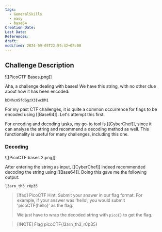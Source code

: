 ```yaml
---
tags:
  - GeneralSkills
  - easy
  - base64
Creation Date: 
Last Date: 
References: 
draft: 
modified: 2024-09-05T22:59:42+08:00
---
```

## Challenge Description
![[PicoCTF Bases.png]]

Aha, a challenge dealing with bases! We have this string, with no other clue about how it has been encoded:

```
bDNhcm5fdGgzX3IwcDM1
```

For my past CTF challenges, it is quite a common occurrence for flags to be encoded using [[Base64]]. Let's attempt this first. 

For encoding and decoding tasks, my go-to tool is [[CyberChef]], since it can analyse the string and recommend a decoding method as well. This functionality is useful for many challenges, including this one. 
### Decoding
![[PicoCTF bases 2.png]]

After entering the string as input, [[CyberChef]] indeed recommended decoding the string using [[Base64]]. Doing this gave me the following output:

```
l3arn_th3_r0p35
```

>[!faq] PicoCTF Hint: Submit your answer in our flag format. For example, if your answer was 'hello', you would submit 'picoCTF{hello}' as the flag.
>
>We just have to wrap the decoded string with `pico{}` to get the flag.

> [!NOTE] Flag
> picoCTF{l3arn_th3_r0p35}